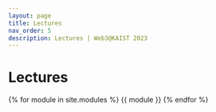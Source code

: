 ```yaml
---
layout: page
title: Lectures
nav_order: 5
description: Lectures | Web3@KAIST 2023
---
```


# Lectures

{% for module in site.modules %}
{{ module }}
{% endfor %}
